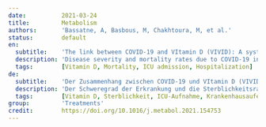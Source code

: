 ```yaml
---
date:          2021-03-24
title:         Metabolism
authors:       'Bassatne, A, Basbous, M, Chakhtoura, M, et al.'
status:        default
en:
  subtitle:    'The link between COVID-19 and VItamin D (VIVID): A systematic review and meta-analysis'
  description: 'Disease severity and mortality rates due to COVID-19 infection are greater in the elderly and chronically ill patients, populations at high risk for vitamin D deficiency. Vitamin D plays an important role in immune function and inflammation. This systematic review and meta-analysis assesses the impact of vitamin D status and supplementation on COVID-19 related mortality and health outcomes. We searched four databases until December 18th 2020, and trial registries until January 20th 2021. Two reviewers screened the studies, collected data, assessed the risk of bias, and graded the evidence for each outcome across studies, independently and in duplicate. Pre-specified outcomes of interest were mortality, ICU admission, invasive and non-invasive ventilation, hospitalization, time of hospital stay, disease severity and SARS-CoV-2 positivity. We only included data from peer-reviewed articles in our primary analyses. We identified 31 peer-reviewed observational studies. In our primary analysis, there was a positive trend between serum 25(OH)D level <20 ng/ml and an increased risk of mortality, ICU admission, invasive ventilation, non-invasive ventilation or SARS-CoV-2 positivity. However, these associations were not statistically significant. Mean 25(OH)D levels was 5.9 ng/ml (95% CI [-9.5, -2.3]) significantly lower in COVID-19 positive, compared to negative patients. The certainty of the evidence was very low. We identified 32 clinical trial protocols, but only three have published results to-date. The trials administer vitamin D doses of 357 to 60,000 IU/day, from one week to 12 months. Eight megatrials investigate the efficacy of vitamin D in outpatient populations. A pilot trial revealed a significant decrease in ICU admission with calcifediol, compared to placebo (OR = 0.003), but the certainty of the evidence was unclear. Another small trial showed that supplementation with cholecalciferol, 60,000 IU/day, decreased fibrinogen levels, but did not have an effect on D-dimer, procalcitonin and CRP levels, compared to placebo. The third trial did not find any effect of vitamin D supplementation on COVID-19 related health outcomes. While the available evidence to-date, from largely poor-quality observational studies, may be viewed as showing a trend for an association between low serum 25(OH)D levels and COVID-19 related health outcomes, this relationship was not found to be statistically significant. Calcifediol supplementation may have a protective effect on COVID-19 related ICU admissions. The current use of high doses of vitamin D in COVID-19 patients is not based on solid evidence. It awaits results from ongoing trials to determine the efficacy, desirable doses, and safety, of vitamin D supplementation to prevent and treat COVID-19 related health outcomes.'
  tags:        [Vitamin D, Mortality, ICU admission, Hospitalization]
de:
  subtitle:    'Der Zusammenhang zwischen COVID-19 und VItamin D (VIVID): Eine systematische Überprüfung und Meta-Analyse'
  description: 'Der Schweregrad der Erkrankung und die Sterblichkeitsrate aufgrund einer COVID-19-Infektion sind bei älteren und chronisch kranken Patienten höher, also bei Bevölkerungsgruppen mit einem hohen Risiko für Vitamin-D-Mangel. Vitamin D spielt eine wichtige Rolle bei der Immunfunktion und bei Entzündungen. In dieser systematischen Übersichtsarbeit und Meta-Analyse werden die Auswirkungen des Vitamin-D-Status und der Vitamin-D-Supplementierung auf die COVID-19-bedingte Sterblichkeit und die gesundheitlichen Folgen untersucht. Wir haben bis zum 18. Dezember 2020 in vier Datenbanken und bis zum 20. Januar 2021 in Studienregistern recherchiert. Zwei Gutachter überprüften die Studien, sammelten Daten, bewerteten das Risiko einer Verzerrung und stuften die Evidenz für jedes Ergebnis in allen Studien unabhängig voneinander und in zweifacher Ausfertigung ein. Vorgegebene Endpunkte von Interesse waren Sterblichkeit, Aufnahme auf der Intensivstation, invasive und nicht-invasive Beatmung, Krankenhausaufenthalt, Dauer des Krankenhausaufenthalts, Schwere der Erkrankung und SARS-CoV-2-Positivität. Wir haben nur Daten aus von Experten begutachteten Artikeln in unsere primären Analysen einbezogen. Wir identifizierten 31 von Experten begutachtete Beobachtungsstudien. In unserer Primäranalyse zeigte sich ein positiver Trend zwischen einem Serum-25(OH)D-Spiegel <20 ng/ml und einem erhöhten Risiko für Mortalität, Aufnahme auf der Intensivstation, invasive Beatmung, nicht-invasive Beatmung oder SARS-CoV-2-Positivität. Diese Zusammenhänge waren jedoch statistisch nicht signifikant. Der durchschnittliche 25(OH)D-Spiegel war bei COVID-19-positiven Patienten um 5,9 ng/ml und signifikant niedriger als bei negativen Patienten. Die Sicherheit der Beweise war sehr gering. Wir haben 32 klinische Studienprotokolle identifiziert, aber nur drei haben bisher Ergebnisse veröffentlicht. In den Studien werden Vitamin-D-Dosen von 357 bis 60.000 IE/Tag über einen Zeitraum von einer Woche bis 12 Monaten verabreicht. Acht Megastudien untersuchten die Wirksamkeit von Vitamin D in ambulanten Patientengruppen. Eine Pilotstudie ergab einen signifikanten Rückgang der Einweisungen in die Intensivstation unter Calcifediol im Vergleich zu Placebo, aber die Sicherheit der Beweise war unklar. Eine weitere kleine Studie zeigte, dass eine Supplementierung mit Cholecalciferol, 60.000 IE/Tag, im Vergleich zu Placebo die Fibrinogenwerte senkte, aber keine Auswirkungen auf die D-Dimer-, Procalcitonin- und CRP-Werte hatte. In der dritten Studie wurde keine Wirkung einer Vitamin-D-Supplementierung auf die mit COVID-19 verbundenen Gesundheitsergebnisse festgestellt. Die bisher vorliegenden Erkenntnisse aus überwiegend qualitativ minderwertigen Beobachtungsstudien lassen zwar einen Trend für einen Zusammenhang zwischen niedrigen 25(OH)D-Serumspiegeln und COVID-19-bezogenen Gesundheitszuständen erkennen, dieser Zusammenhang ist jedoch statistisch nicht signifikant. Eine Calcifediol-Supplementierung könnte eine schützende Wirkung auf COVID-19-bedingte Aufnahmen in die Intensivstation haben. Der derzeitige Einsatz von hochdosiertem Vitamin D bei COVID-19-Patienten beruht nicht auf soliden Erkenntnissen. Die Ergebnisse laufender Studien zur Bestimmung der Wirksamkeit, der wünschenswerten Dosierung und der Sicherheit einer Vitamin-D-Supplementierung zur Vorbeugung und Behandlung von COVID-19-bedingten gesundheitlichen Folgen stehen noch aus.' 
  tags:        [Vitamin D, Sterblichkeit, ICU-Aufnahme, Krankenhausaufenthalt]
group:         'Treatments'
credit:        https://doi.org/10.1016/j.metabol.2021.154753
---
```

